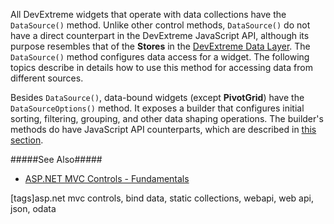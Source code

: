 All DevExtreme widgets that operate with data collections have the `DataSource()` method. Unlike other control methods, `DataSource()` do not have a direct counterpart in the DevExtreme JavaScript API, although its purpose resembles that of the **Stores** in the [DevExtreme Data Layer](/concepts/30%20Data%20Layer/5%20Data%20Layer '/Documentation/Guide/Data_Layer/Data_Layer/'). The `DataSource()` method configures data access for a widget. The following topics describe in details how to use this method for accessing data from different sources.

Besides `DataSource()`, data-bound widgets (except **PivotGrid**) have the `DataSourceOptions()` method. It exposes a builder that configures initial sorting, filtering, grouping, and other data shaping operations. The builder's methods do have JavaScript API counterparts, which are described in [this section](/api-reference/30%20Data%20Layer/DataSource/1%20Configuration '/Documentation/ApiReference/Data_Layer/DataSource/Configuration/').

#####See Also#####
- [ASP.NET MVC Controls - Fundamentals](/concepts/35%20ASP.NET%20MVC%20Controls/20%20Fundamentals '/Documentation/Guide/ASP.NET_MVC_Controls/Fundamentals')

[tags]asp.net mvc controls, bind data, static collections, webapi, web api, json, odata
